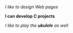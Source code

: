 *I like to design Web pages* 

**I can develop C projects**

_I like to play the **ukulele** as well_
